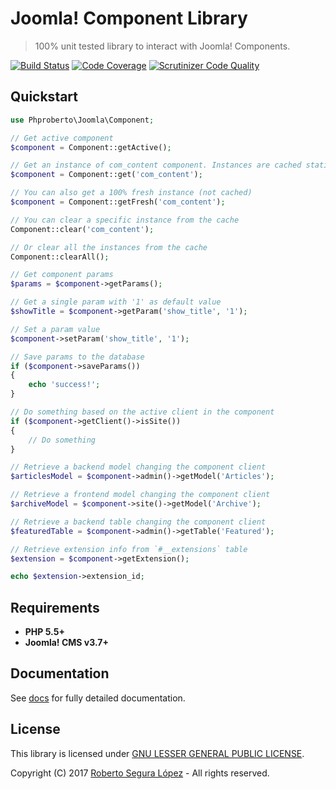 # Joomla! Component Library

> 100% unit tested library to interact with Joomla! Components.

[![Build Status](https://travis-ci.org/phproberto/joomla-component.svg?branch=master)](https://travis-ci.org/phproberto/joomla-component)
[![Code Coverage](https://scrutinizer-ci.com/g/phproberto/joomla-component/badges/coverage.png?b=master)](https://scrutinizer-ci.com/g/phproberto/joomla-component/?branch=master)
[![Scrutinizer Code Quality](https://scrutinizer-ci.com/g/phproberto/joomla-component/badges/quality-score.png?b=master)](https://scrutinizer-ci.com/g/phproberto/joomla-component/?branch=master)

## Quickstart

```php
use Phproberto\Joomla\Component;

// Get active component
$component = Component::getActive();

// Get an instance of com_content component. Instances are cached statically to avoid loading duplicated data.
$component = Component::get('com_content');

// You can also get a 100% fresh instance (not cached)
$component = Component::getFresh('com_content');

// You can clear a specific instance from the cache
Component::clear('com_content');

// Or clear all the instances from the cache
Component::clearAll();

// Get component params
$params = $component->getParams();

// Get a single param with '1' as default value
$showTitle = $component->getParam('show_title', '1');

// Set a param value
$component->setParam('show_title', '1');

// Save params to the database
if ($component->saveParams())
{
	echo 'success!';
}

// Do something based on the active client in the component
if ($component->getClient()->isSite())
{
	// Do something
}

// Retrieve a backend model changing the component client
$articlesModel = $component->admin()->getModel('Articles');

// Retrieve a frontend model changing the component client
$archiveModel = $component->site()->getModel('Archive');

// Retrieve a backend table changing the component client
$featuredTable = $component->admin()->getTable('Featured');

// Retrieve extension info from `#__extensions` table
$extension = $component->getExtension();

echo $extension->extension_id;
```

## Requirements

* **PHP 5.5+** 
* **Joomla! CMS v3.7+**

## Documentation

See [docs](./docs/README.md) for fully detailed documentation.

## License

This library is licensed under [GNU LESSER GENERAL PUBLIC LICENSE](./LICENSE).  

Copyright (C) 2017 [Roberto Segura López](http://phproberto.com) - All rights reserved.  
